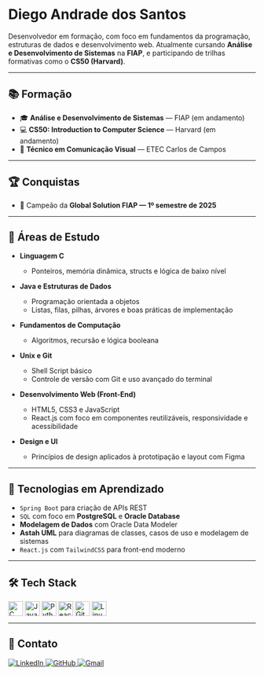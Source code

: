 # Diego Andrade dos Santos

Desenvolvedor em formação, com foco em fundamentos da programação, estruturas de dados e desenvolvimento web. Atualmente cursando **Análise e Desenvolvimento de Sistemas** na **FIAP**, e participando de trilhas formativas como o **CS50 (Harvard)**.  

---

## 📚 Formação

- 🎓 **Análise e Desenvolvimento de Sistemas** — FIAP (em andamento)  
- 💻 **CS50: Introduction to Computer Science** — Harvard (em andamento)  
- 🎨 **Técnico em Comunicação Visual** — ETEC Carlos de Campos  

---

## 🏆 Conquistas

- 🥇 Campeão da **Global Solution FIAP — 1º semestre de 2025**  

---

## 💼 Áreas de Estudo

- **Linguagem C**  
  - Ponteiros, memória dinâmica, structs e lógica de baixo nível  

- **Java e Estruturas de Dados**  
  - Programação orientada a objetos  
  - Listas, filas, pilhas, árvores e boas práticas de implementação  

- **Fundamentos de Computação**  
  - Algoritmos, recursão e lógica booleana  

- **Unix e Git**  
  - Shell Script básico  
  - Controle de versão com Git e uso avançado do terminal  

- **Desenvolvimento Web (Front-End)**  
  - HTML5, CSS3 e JavaScript  
  - React.js com foco em componentes reutilizáveis, responsividade e acessibilidade  

- **Design e UI**  
  - Princípios de design aplicados à prototipação e layout com Figma  

---

## 🚧 Tecnologias em Aprendizado

- `Spring Boot` para criação de APIs REST    
- `SQL` com foco em **PostgreSQL** e **Oracle Database**  
- **Modelagem de Dados** com Oracle Data Modeler  
- **Astah UML** para diagramas de classes, casos de uso e modelagem de sistemas  
- `React.js` com `TailwindCSS` para front-end moderno  

---

## 🛠 Tech Stack

<div style="display: inline_block">
  <img align="center" alt="C" height="30" src="https://cdn.jsdelivr.net/gh/devicons/devicon/icons/c/c-original.svg">
  <img align="center" alt="Java" height="30" src="https://cdn.jsdelivr.net/gh/devicons/devicon/icons/java/java-original.svg">
  <img align="center" alt="Python" height="30" src="https://cdn.jsdelivr.net/gh/devicons/devicon/icons/python/python-original.svg">
  <img align="center" alt="React" height="30" src="https://cdn.jsdelivr.net/gh/devicons/devicon/icons/react/react-original.svg">
  <img align="center" alt="Git" height="30" src="https://cdn.jsdelivr.net/gh/devicons/devicon/icons/git/git-original.svg">
  <img align="center" alt="Linux" height="30" src="https://cdn.jsdelivr.net/gh/devicons/devicon/icons/linux/linux-original.svg">
</div>

---

## 📌 Contato

<div align="left">
  <a href="https://www.linkedin.com/in/andradedossantosdiego/">
    <img src="https://img.shields.io/badge/LinkedIn-0077B5?style=for-the-badge&logo=linkedin&logoColor=white" alt="LinkedIn">
  </a>
  <a href="https://github.com/diandrade">
    <img src="https://img.shields.io/badge/GitHub-100000?style=for-the-badge&logo=github&logoColor=white" alt="GitHub">
  </a>
  <a href="mailto:contato.andradediego@gmail.com">
    <img src="https://img.shields.io/badge/Gmail-D14836?style=for-the-badge&logo=gmail&logoColor=white" alt="Gmail">
  </a>
</div>
